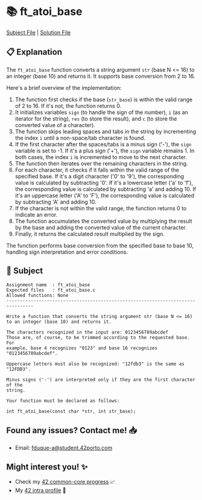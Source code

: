 # :books: ft_atoi_base

[Subject File](./subject.en.txt) | [Solution File](ft_atoi_base.c)

## :clipboard: Explanation

The `ft_atoi_base` function converts a string argument `str` (base N <= 16) to an integer (base 10) and returns it. It supports base conversion from 2 to 16.

Here's a brief overview of the implementation:

1. The function first checks if the base (`str_base`) is within the valid range of 2 to 16. If it's not, the function returns 0.
2. It initializes variables `sign` (to handle the sign of the number), `i` (as an iterator for the string), `res` (to store the result), and `c` (to store the converted value of a character).
3. The function skips leading spaces and tabs in the string by incrementing the index `i` until a non-space/tab character is found.
4. If the first character after the spaces/tabs is a minus sign ('-'), the `sign` variable is set to -1. If it's a plus sign ('+'), the `sign` variable remains 1. In both cases, the index `i` is incremented to move to the next character.
5. The function then iterates over the remaining characters in the string.
6. For each character, it checks if it falls within the valid range of the specified base. If it's a digit character ('0' to '9'), the corresponding value is calculated by subtracting '0'. If it's a lowercase letter ('a' to 'f'), the corresponding value is calculated by subtracting 'a' and adding 10. If it's an uppercase letter ('A' to 'F'), the corresponding value is calculated by subtracting 'A' and adding 10.
7. If the character is not within the valid range, the function returns 0 to indicate an error.
8. The function accumulates the converted value by multiplying the result by the base and adding the converted value of the current character.
9. Finally, it returns the calculated result multiplied by the sign.

The function performs base conversion from the specified base to base 10, handling sign interpretation and error conditions.

## :pencil: Subject

```
Assignment name  : ft_atoi_base
Expected files   : ft_atoi_base.c
Allowed functions: None
--------------------------------------------------------------------------------

Write a function that converts the string argument str (base N <= 16)
to an integer (base 10) and returns it.

The characters recognized in the input are: 0123456789abcdef
Those are, of course, to be trimmed according to the requested base. For
example, base 4 recognizes "0123" and base 16 recognizes "0123456789abcdef".

Uppercase letters must also be recognized: "12fdb3" is the same as "12FDB3".

Minus signs ('-') are interpreted only if they are the first character of the
string.

Your function must be declared as follows:

int	ft_atoi_base(const char *str, int str_base);

```

## Found any issues? Contact me! 📥

- Email: fduque-a@student.42porto.com

## Might interest you! :sparkles:

- Check my [42 common-core progress](https://github.com/fduquea/42cursus) :chart_with_upwards_trend:
- My [42 intra profile](https://profile.intra.42.fr/users/fduque-a) :bust_in_silhouette: